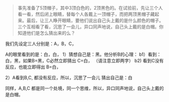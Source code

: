 > 事先准备了5顶帽子，其中3顶白色的，2顶黑色的。在试验前，先让三个人看一看，然后闭上眼睛，替每个人各戴上一顶帽子，而把两顶黑帽子藏起来。最后，让三人睁开眼睛，要他们说出自己头上戴的是什么颜色的帽子。三个互相看了看，沉思了一会儿，异口同声地说，自己头上戴的是白帽。你知道他们是怎么猜出来的么？

我们先设定三人分别是：A，B，C，

A的眼里看到的是：白，白，
1）猜想自己是：黑。他分析B的心理：
b1）看到：白，黑，如果B=黑，C必然立即猜出 C=白， （请注意立即两字）
b2) 看到C没有反应，也能立即得出 B=白，

2）A看到B,C, 都没有反应，所以，沉思了一会儿 猜出自己是：白

同样，A,B,C 都是同一个处境，同一个思维，所以，异口同声地说，自己头上戴的是白帽。
